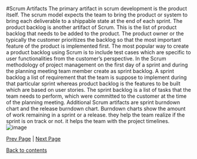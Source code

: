 #Scrum Artifacts
The primary artifact in scrum development is the product itself. The scrum model expects the team to bring the product or system to bring each deliverable to a shippable state at the end of each sprint.
 The product backlog is another artifact of Scrum. This is the list of product backlog that needs to be added to the product. The product owner or the typically the customer prioritizes the backlog so that the most important feature of the product is implemented first. The most popular way to create a product backlog using Scrum is to include test cases which are specific to user functionalities from the customer’s perspective. 
In the Scrum methodology of project management on the first day of a sprint and during the planning meeting team member create as sprint backlog. A sprint backlog a list of requirement that the team is suppose to implement during that particular sprint whereas product backlog is the features to be built which are based on user stories.
The sprint backlog is a list of tasks that the team needs to perform, which were committed to the customer at the time of the planning meeting.
Additional Scrum artifacts are sprint burndown chart and the release burndown chart. Burndown charts show the amount of work remaining in a sprint or a release. they help the team realize if the sprint is on track or not. it helps the team with the project timelines.
![image](http://www.scrum-institute.org/images_scrum/Simple_Burndown_Chart.jpg)

[Prev Page](https://github.com/Krithika-Balan2290/Scrum/blob/master/Sprints.md) | [Next Page](https://github.com/Krithika-Balan2290/Scrum/blob/master/comparison.md)

 [Back to contents](https://github.com/Krithika-Balan2290/Scrum/blob/master/Index.md)
